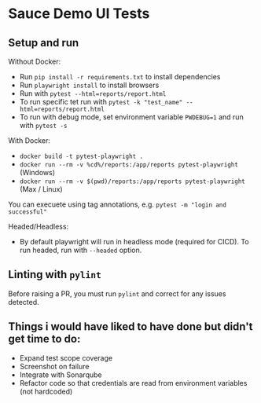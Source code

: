 # Sauce Demo UI Tests


## Setup and run

Without Docker:

- Run `pip install -r requirements.txt` to install dependencies
- Run `playwright install` to install browsers
- Run with `pytest --html=reports/report.html` 
- To run specific tet run with `pytest -k "test_name" --html=reports/report.html`
- To run with debug mode, set environment variable `PWDEBUG=1` and run with `pytest -s`

With Docker:
- `docker build -t pytest-playwright .`
- `docker run --rm -v %cd%/reports:/app/reports pytest-playwright` (Windows)
- `docker run --rm -v $(pwd)/reports:/app/reports pytest-playwright` (Max / Linux)

You can execuete using tag annotations, e.g. `pytest -m "login and successful"` 

Headed/Headless:

- By default playwright will run in headless mode (required for CICD). To run headed, run with `--headed` option.

## Linting with `pylint`

Before raising a PR, you must run `pylint` and correct for any issues detected.

## Things i would have liked to have done but didn't get time to do:

- Expand test scope coverage
- Screenshot on failure
- Integrate with Sonarqube
- Refactor code so that credentials are read from environment variables (not hardcoded)
